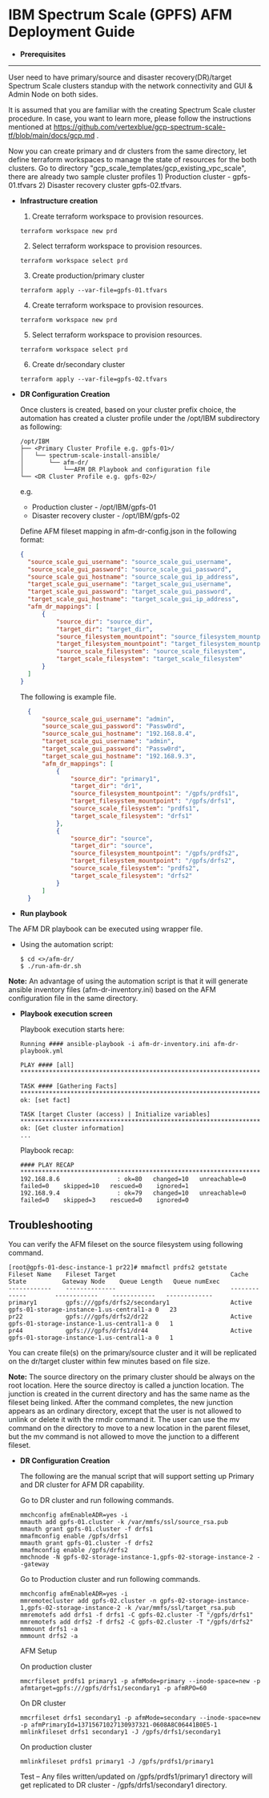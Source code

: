 IBM Spectrum Scale (GPFS) AFM Deployment Guide
========================================================

- **Prerequisites**
-------------

User need to have primary/source and disaster recovery(DR)/target Spectrum Scale clusters standup with the network connectivity and GUI & Admin Node on both sides.

It is assumed that you are familiar with the creating Spectrum Scale cluster procedure. In case, you want to learn more, please follow the instructions 
mentioned at https://github.com/vertexblue/gcp-spectrum-scale-tf/blob/main/docs/gcp.md .

Now you can create primary and dr clusters from the same directory, let define terraform workspaces to manage the state of resources for the both clusters.
Go to directory "gcp_scale_templates/gcp_existing_vpc_scale", there are already two sample cluster profiles 1) Production cluster - gpfs-01.tfvars 2) Disaster recovery cluster gpfs-02.tfvars.

- **Infrastructure creation**
    1. Create terraform workspace to provision resources.
    ```
    terraform workspace new prd
    ```
    2. Select terraform workspace to provision resources.
    ```
    terraform workspace select prd    
    ```
    3. Create production/primary cluster
    ```
    terraform apply --var-file=gpfs-01.tfvars
    ```

    4. Create terraform workspace to provision resources.
    ```
    terraform workspace new prd
    ```
    5. Select terraform workspace to provision resources.
    ```
    terraform workspace select prd    
    ```
    6. Create dr/secondary cluster
    ```
    terraform apply --var-file=gpfs-02.tfvars
    ```

- **DR Configuration Creation**

  Once clusters is created, based on your cluster prefix choice, the automation has created a cluster profile under the /opt/IBM subdirectory as following:
  ```shell
  /opt/IBM
  ├── <Primary Cluster Profile e.g. gpfs-01>/
  │   └── spectrum-scale-install-ansible/
  │       └── afm-dr/
  │           └──AFM DR Playbook and configuration file
  └── <DR Cluster Profile e.g. gpfs-02>/
  ```
  e.g. 
  - Production cluster - /opt/IBM/gpfs-01
  - Disaster recovery cluster - /opt/IBM/gpfs-02

  Define AFM fileset mapping in afm-dr-config.json in the following format:

  ```json
  {
    "source_scale_gui_username": "source_scale_gui_username",
    "source_scale_gui_password": "source_scale_gui_password",
    "source_scale_gui_hostname": "source_scale_gui_ip_address",
    "target_scale_gui_username": "target_scale_gui_username",
    "target_scale_gui_password": "target_scale_gui_password",
    "target_scale_gui_hostname": "target_scale_gui_ip_address",
    "afm_dr_mappings": [
        {
            "source_dir": "source_dir",
            "target_dir": "target_dir",
            "source_filesystem_mountpoint": "source_filesystem_mountpoint",
            "target_filesystem_mountpoint": "target_filesystem_mountpoint",
            "source_scale_filesystem": "source_scale_filesystem",
            "target_scale_filesystem": "target_scale_filesystem"
        }
    ]
  }  
  ```
  The following is example file.

  ```json
    {
        "source_scale_gui_username": "admin",
        "source_scale_gui_password": "Passw0rd",
        "source_scale_gui_hostname": "192.168.8.4",
        "target_scale_gui_username": "admin",
        "target_scale_gui_password": "Passw0rd",
        "target_scale_gui_hostname": "192.168.9.3",
        "afm_dr_mappings": [
            {
                "source_dir": "primary1",
                "target_dir": "dr1",
                "source_filesystem_mountpoint": "/gpfs/prdfs1",
                "target_filesystem_mountpoint": "/gpfs/drfs1",
                "source_scale_filesystem": "prdfs1",
                "target_scale_filesystem": "drfs1"
            },
            {
                "source_dir": "source",
                "target_dir": "source",
                "source_filesystem_mountpoint": "/gpfs/prdfs2",
                "target_filesystem_mountpoint": "/gpfs/drfs2",
                "source_scale_filesystem": "prdfs2",
                "target_scale_filesystem": "drfs2"
            }
        ]
    } 
    ```

- **Run playbook**

The AFM DR playbook can be executed using wrapper file.

  - Using the automation script:

    ```shell
    $ cd <>/afm-dr/
    $ ./run-afm-dr.sh
    ```   

**Note:**
  An advantage of using the automation script is that it will generate ansible inventory files (afm-dr-inventory.ini) based on the AFM configuration file in the same directory.

- **Playbook execution screen**

  Playbook execution starts here:

  ```shell
  Running #### ansible-playbook -i afm-dr-inventory.ini afm-dr-playbook.yml

  PLAY #### [all]
  **********************************************************************************************************

  TASK #### [Gathering Facts]
  **********************************************************************************************************
  ok: [set fact]
  
  TASK [target Cluster (access) | Initialize variables]               
  *********************************************************************************************************
  ok: [Get cluster information]
  ...
  ```

  Playbook recap:

  ```shell
  #### PLAY RECAP
  ***************************************************************************************************************
  192.168.8.6                : ok=80   changed=10   unreachable=0    failed=0    skipped=10   rescued=0    ignored=1
  192.168.9.4                : ok=79   changed=10   unreachable=0    failed=0    skipped=3    rescued=0    ignored=0
  ```

Troubleshooting
---------------
You can verify the AFM fileset on the source filesystem using following command.

  ```shell
  [root@gpfs-01-desc-instance-1 pr22]# mmafmctl prdfs2 getstate
  Fileset Name    Fileset Target                                Cache State          Gateway Node    Queue Length   Queue numExec
  ------------    --------------                                -------------        ------------    ------------   -------------
  primary1        gpfs:///gpfs/drfs2/secondary1                 Active               gpfs-01-storage-instance-1.us-central1-a 0   23
  pr22            gpfs:///gpfs/drfs2/dr22                       Active               gpfs-01-storage-instance-1.us-central1-a 0   1
  pr44            gpfs:///gpfs/drfs1/dr44                       Active               gpfs-01-storage-instance-1.us-central1-a 0   1
  ```

You can create file(s) on the primary/source cluster and it will be replicated on the dr/target cluster within few minutes based on file size.

**Note:**
  The source directory on the primary cluster should be always on the root location. Here the source directoy is called a junction location. The junction is created in the current directory and has the same name as the fileset being linked. After the command completes, the new junction appears as an ordinary directory, except that the user is not allowed to unlink or delete it with the rmdir command it. The user can use the mv command on the directory to move to a new location in the parent fileset, but the mv command is not allowed to move the junction to a different fileset.

- **DR Configuration Creation**

  The following are the manual script that will support setting up Primary and DR cluster for AFM DR capability.

  Go to DR cluster and run following commands.
    ```shell
    mmchconfig afmEnableADR=yes -i
    mmauth add gpfs-01.cluster -k /var/mmfs/ssl/source_rsa.pub
    mmauth grant gpfs-01.cluster -f drfs1
    mmafmconfig enable /gpfs/drfs1
    mmauth grant gpfs-01.cluster -f drfs2
    mmafmconfig enable /gpfs/drfs2
    mmchnode -N gpfs-02-storage-instance-1,gpfs-02-storage-instance-2 --gateway
    ```
  Go to Production cluster and run following commands.
    ```shell
    mmchconfig afmEnableADR=yes -i
    mmremotecluster add gpfs-02.cluster -n gpfs-02-storage-instance-1,gpfs-02-storage-instance-2 -k /var/mmfs/ssl/target_rsa.pub
    mmremotefs add drfs1 -f drfs1 -C gpfs-02.cluster -T "/gpfs/drfs1" 
    mmremotefs add drfs2 -f drfs2 -C gpfs-02.cluster -T "/gpfs/drfs2" 
    mmmount drfs1 -a
    mmmount drfs2 -a
    ```
  AFM Setup

    On production cluster
    ```shell
    mmcrfileset prdfs1 primary1 -p afmMode=primary --inode-space=new -p afmtarget=gpfs:///gpfs/drfs1/secondary1 -p afmRPO=60
    ```

    On DR cluster
    ```shell
    mmcrfileset drfs1 secondary1 -p afmMode=secondary --inode-space=new -p afmPrimaryId=13715671027130937321-0608A8C06441B0E5-1
    mmlinkfileset drfs1 secondary1 -J /gpfs/drfs1/secondary1
    ```
    On production cluster
    ```shell
    mmlinkfileset prdfs1 primary1 -J /gpfs/prdfs1/primary1
    ```
  Test – Any files written/updated on /gpfs/prdfs1/primary1 directory will get replicated to DR cluster - /gpfs/drfs1/secondary1 directory.


